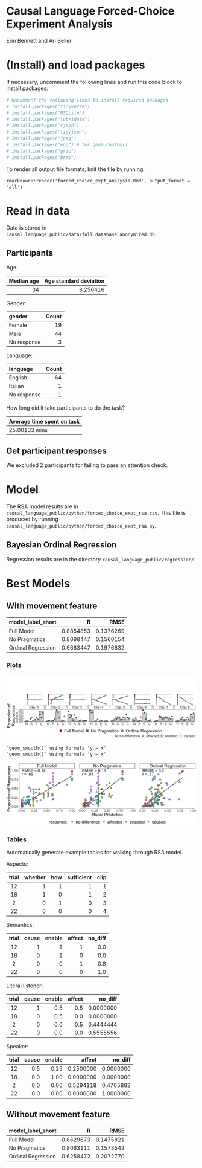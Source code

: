 Causal Language Forced-Choice Experiment Analysis
================
Erin Bennett and Ari Beller

# (Install) and load packages

If necessary, uncomment the following lines and run this code block to
install packages:

``` r
# Uncomment the following lines to install required packages
# install.packages("tidyverse")
# install.packages("RSQLite")
# install.packages("lubridate")
# install.packages("rjson")
# install.packages("tidyjson")
# install.packages("jpeg")
# install.packages("egg") # for geom_custom()
# install.packages("grid")
# install.packages("brms")
```

To render all output file formats, knit the file by running:

    rmarkdown::render('forced_choice_expt_analysis.Rmd', output_format = 'all')

# Read in data

Data is stored in
`causal_language_public/data/full_database_anonymized.db`.

## Participants

Age:

| Median age | Age standard deviation |
| ---------: | ---------------------: |
|         34 |               8.256416 |

Gender:

| gender      | Count |
| :---------- | ----: |
| Female      |    19 |
| Male        |    44 |
| No response |     3 |

Language:

| language    | Count |
| :---------- | ----: |
| English     |    64 |
| Italian     |     1 |
| No response |     1 |

How long did it take participants to do the task?

| Average time spent on task |
| :------------------------- |
| 25.00133 mins              |

## Get participant responses

We excluded 2 participants for failing to pass an attention check.

# Model

The RSA model results are in
`causal_language_public/python/forced_choice_expt_rsa.csv`. This file is
produced by running
`causal_language_public/python/forced_choice_expt_rsa.py`.

## Bayesian Ordinal Regression

Regression results are in the directory
`causal_language_public/regression/`.

# Best Models

## With movement feature

| model\_label\_short |         R |      RMSE |
| :------------------ | --------: | --------: |
| Full Model          | 0.8854853 | 0.1376269 |
| No Pragmatics       | 0.8098447 | 0.1560154 |
| Ordinal Regression  | 0.6683447 | 0.1976832 |

### Plots

![](forced_choice_expt_analysis_files/figure-gfm/sample%20cases-1.png)<!-- -->

    `geom_smooth()` using formula 'y ~ x'
    `geom_smooth()` using formula 'y ~ x'

![](forced_choice_expt_analysis_files/figure-gfm/scatter-1.png)<!-- -->

### Tables

Automatically generate example tables for walking through RSA model.

Aspects:

| trial | whether | how | sufficient | clip |
| :---: | ------: | --: | ---------: | ---: |
|  12   |       1 |   1 |          1 |    1 |
|  18   |       1 |   0 |          1 |    2 |
|   2   |       0 |   1 |          0 |    3 |
|  22   |       0 |   0 |          0 |    4 |

Semantics:

| trial | cause | enable | affect | no\_diff |
| :---: | ----: | -----: | -----: | -------: |
|  12   |     1 |      1 |      1 |      0.0 |
|  18   |     0 |      1 |      0 |      0.0 |
|   2   |     0 |      0 |      1 |      0.8 |
|  22   |     0 |      0 |      0 |      1.0 |

Literal listener:

| trial | cause | enable | affect |  no\_diff |
| :---: | ----: | -----: | -----: | --------: |
|  12   |     1 |    0.5 |    0.5 | 0.0000000 |
|  18   |     0 |    0.5 |    0.0 | 0.0000000 |
|   2   |     0 |    0.0 |    0.5 | 0.4444444 |
|  22   |     0 |    0.0 |    0.0 | 0.5555556 |

Speaker:

| trial | cause | enable |    affect |  no\_diff |
| :---: | ----: | -----: | --------: | --------: |
|  12   |   0.5 |   0.25 | 0.2500000 | 0.0000000 |
|  18   |   0.0 |   1.00 | 0.0000000 | 0.0000000 |
|   2   |   0.0 |   0.00 | 0.5294118 | 0.4705882 |
|  22   |   0.0 |   0.00 | 0.0000000 | 1.0000000 |

## Without movement feature

| model\_label\_short |         R |      RMSE |
| :------------------ | --------: | --------: |
| Full Model          | 0.8629673 | 0.1475821 |
| No Pragmatics       | 0.8063111 | 0.1573542 |
| Ordinal Regression  | 0.6258472 | 0.2072770 |
